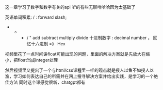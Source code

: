 这一章学习了数字和数字有关的api
听的有些无聊哈哈哈因为太基础了

英语单词积累:
 / : forward slash;
 + - * / " add subtract multiply divide
 十进制数字 : decimal number ， 回忆十六进制 =》 Hex

视频里花了一点时间讲float可能出现的问题，里面的解决方案就是先放大在缩小，把float当成integer处理

然后视频里又提出了一个与html/css课程里一样的观点就是授人以鱼不如授人以渔，学习如何表达自己的所需并在网上搜寻解决方案并给出实践，是学习的一个绝佳方法
同时这个课感觉很新，chatgpt都有